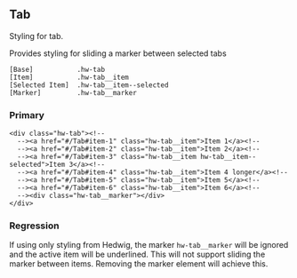 ## Tab

Styling for tab.

Provides styling for sliding a marker between selected tabs

```code
[Base]           .hw-tab
[Item]           .hw-tab__item
[Selected Item]  .hw-tab__item--selected
[Marker]         .hw-tab__marker
```

### Primary

```html|span-4
<div class="hw-tab"><!--
  --><a href="#/Tab#item-1" class="hw-tab__item">Item 1</a><!--
  --><a href="#/Tab#item-2" class="hw-tab__item">Item 2</a><!--
  --><a href="#/Tab#item-3" class="hw-tab__item hw-tab__item--selected">Item 3</a><!--
  --><a href="#/Tab#item-4" class="hw-tab__item">Item 4 longer</a><!--
  --><a href="#/Tab#item-5" class="hw-tab__item">Item 5</a><!--
  --><a href="#/Tab#item-6" class="hw-tab__item">Item 6</a><!--
  --><div class="hw-tab__marker"></div>
</div>
```

### Regression

If using only styling from Hedwig, the marker `hw-tab__marker` will be ignored and the active item will be underlined.
This will not support sliding the marker between items.
Removing the marker element will achieve this.
